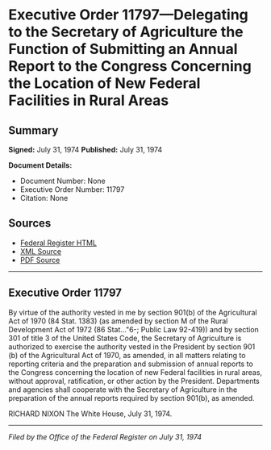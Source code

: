# Executive Order 11797—Delegating to the Secretary of Agriculture the Function of Submitting an Annual Report to the Congress Concerning the Location of New Federal Facilities in Rural Areas

## Summary

**Signed:** July 31, 1974
**Published:** July 31, 1974

**Document Details:**
- Document Number: None
- Executive Order Number: 11797
- Citation: None

## Sources
- [Federal Register HTML](https://www.presidency.ucsb.edu/documents/executive-order-11797-delegating-the-secretary-agriculture-the-function-submitting-annual)
- [XML Source](None)
- [PDF Source](None)

---

## Executive Order 11797

By virtue of the authority vested in me by section 901(b) of the Agricultural Act of 1970 (84 Stat. 1383) (as amended by section M of the Rural Development Act of 1972 (86 Stat..."6-; Public Law 92-419)) and by section 301 of title 3 of the United States Code, the Secretary of Agriculture is authorized to exercise the authority vested in the President by section 901 (b) of the Agricultural Act of 1970, as amended, in all matters relating to reporting criteria and the preparation and submission of annual reports to the Congress concerning the location of new Federal facilities in rural areas, without approval, ratification, or other action by the President. Departments and agencies shall cooperate with the Secretary of Agriculture in the preparation of the annual reports required by section 901(b), as amended.

RICHARD NIXON
The White House,
July 31, 1974.

---

*Filed by the Office of the Federal Register on July 31, 1974*
